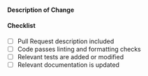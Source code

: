 #### Description of Change

<!--
Thank you for your Pull Request! Please provide a description above and review
the requirements below.

Contributors guide: https://github.com/allansomensi/inkcheck/blob/main/.github/CONTRIBUTING.md
-->

#### Checklist

- [ ] Pull Request description included
- [ ] Code passes linting and formatting checks
- [ ] Relevant tests are added or modified
- [ ] Relevant documentation is updated
